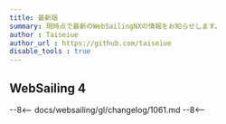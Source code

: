 ```yaml
---
title: 最新版
summary: 現時点で最新のWebSailingNXの情報をお知らせします。
author : Taiseiue
author_url : https://github.com/taiseiue
disable_tools : true
---
```

## WebSailing 4
--8<--
docs/websailing/gl/changelog/1061.md
--8<--